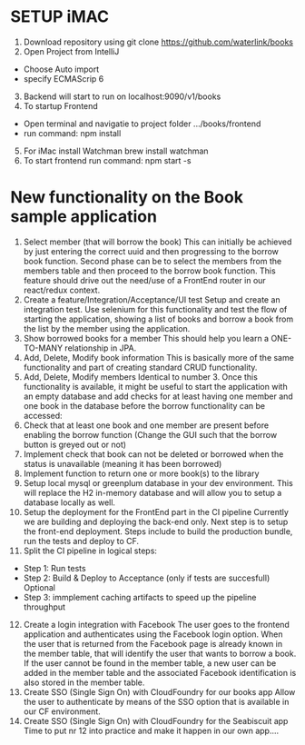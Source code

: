 SETUP iMAC
==========
1. Download repository using
git clone https://github.com/waterlink/books
2. Open Project from IntelliJ
- Choose Auto import
- specify ECMAScrip 6
3. Backend will start to run on localhost:9090/v1/books
4. To startup Frontend
- Open terminal and navigatie to project folder .../books/frontend
- run command:
npm install
5. For iMac install Watchman
brew install watchman
5. To start frontend run command:
npm start -s

New functionality on the Book sample application
================================================
1. Select member (that will borrow the book)
This can initially be achieved by just entering the correct uuid and then
progressing to the borrow book function.
Second phase can be to select the members from the members table and then
proceed to the borrow book function.
This feature should drive out the need/use of a FrontEnd router in our
react/redux context.
2. Create a feature/Integration/Acceptance/UI test
Setup and create an integration test. Use selenium for this functionality and
test the flow of starting the application, showing a list of books and borrow a
book from the list by the member using the application.
3. Show borrowed books for a member
This should help you learn a ONE-TO-MANY relationship in JPA.
4. Add, Delete, Modify book information
This is basically more of the same functionality and part of creating standard
CRUD functionality.
5. Add, Delete, Modify members
Identical to number 3.
Once this functionality is available, it might be useful
to start the application with an empty database and add checks for at least
having one member and one book in the database before the borrow functionality
can be accessed:
6. Check that at least one book and one member are present before enabling the
borrow function (Change the GUI such that the borrow button is greyed out or
not)
7. Implement check that book can not be deleted or borrowed when the status is
unavailable (meaning it has been borrowed)
8. Implement function to return one or more book(s) to the library
9. Setup local mysql or greenplum database in your dev environment.
This will replace the H2 in-memory database and will allow you to setup a
database locally as well.
10. Setup the deployment for the FrontEnd part in the CI pipeline
Currently we are building and deploying the back-end only. Next step is to setup
the front-end deployment. Steps include to build the production bundle, run the
tests and deploy to CF.
11. Split the CI pipeline in logical steps:
- Step 1: Run tests
- Step 2: Build & Deploy to Acceptance (only if tests are succesfull)
Optional
- Step 3: immplement caching artifacts to speed up the pipeline throughput
12. Create a login integration with Facebook
The user goes to the frontend application and authenticates using the Facebook
login option. When the user that is returned from the Facebook page is already
known in the member table, that will identify the user that wants to borrow a
book. If the user cannot be found in the member table, a new user can be added
in the member table and the associated Facebook identification is also stored
in the member table.
13. Create SSO (Single Sign On) with CloudFoundry for our books app
Allow the user to authenticate by means of the SSO option that is available in
our CF environment.
14. Create SSO (Single Sign On) with CloudFoundry for the Seabiscuit app
Time to put nr 12 into practice and make it happen in our own app....
